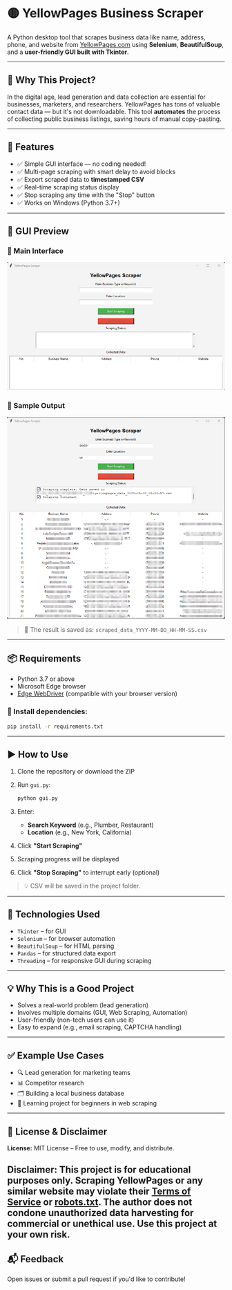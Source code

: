 # 🟡 YellowPages Business Scraper

A Python desktop tool that scrapes business data like name, address, phone, and website from [YellowPages.com](https://www.yellowpages.com/) using **Selenium**, **BeautifulSoup**, and a **user-friendly GUI built with Tkinter**.

---

## 📌 Why This Project?

In the digital age, lead generation and data collection are essential for businesses, marketers, and researchers. YellowPages has tons of valuable contact data — but it's not downloadable. This tool **automates** the process of collecting public business listings, saving hours of manual copy-pasting.

---

## 🚀 Features

* ✅ Simple GUI interface — no coding needed!
* ✅ Multi-page scraping with smart delay to avoid blocks
* ✅ Export scraped data to **timestamped CSV**
* ✅ Real-time scraping status display
* ✅ Stop scraping any time with the "Stop" button
* ✅ Works on Windows (Python 3.7+)

---

## 📸 GUI Preview

### 🔷 Main Interface

![GUI](images/image.png)

### 🔶 Sample Output

![Result](images/image02.png)

> 📂 The result is saved as:
> `scraped_data_YYYY-MM-DD_HH-MM-SS.csv`

---

## 📦 Requirements

* Python 3.7 or above
* Microsoft Edge browser
* [Edge WebDriver](https://developer.microsoft.com/en-us/microsoft-edge/tools/webdriver/) (compatible with your browser version)

### 🔧 Install dependencies:

```bash
pip install -r requirements.txt
```

---

## ▶️ How to Use

1. Clone the repository or download the ZIP
2. Run `gui.py`:

   ```bash
   python gui.py
   ```
3. Enter:

   * **Search Keyword** (e.g., Plumber, Restaurant)
   * **Location** (e.g., New York, California)
4. Click **"Start Scraping"**
5. Scraping progress will be displayed
6. Click **"Stop Scraping"** to interrupt early (optional)

> 💡 CSV will be saved in the project folder.

---

## 🧠 Technologies Used

* `Tkinter` – for GUI
* `Selenium` – for browser automation
* `BeautifulSoup` – for HTML parsing
* `Pandas` – for structured data export
* `Threading` – for responsive GUI during scraping

---

## 💡 Why This is a Good Project

* Solves a real-world problem (lead generation)
* Involves multiple domains (GUI, Web Scraping, Automation)
* User-friendly (non-tech users can use it)
* Easy to expand (e.g., email scraping, CAPTCHA handling)

---

## ✅ Example Use Cases

* 🔍 Lead generation for marketing teams
* 📊 Competitor research
* 🗂 Building a local business database
* 🧪 Learning project for beginners in web scraping

---

## 📄 License & Disclaimer

**License:** MIT License – Free to use, modify, and distribute.

**Disclaimer:** This project is for **educational purposes only**. Scraping YellowPages or any similar website may violate their [Terms of Service](https://www.yellowpages.com/about/legal/terms-conditions) or [robots.txt](https://www.yellowpages.com/robots.txt). The author does **not condone** unauthorized data harvesting for commercial or unethical use. Use this project **at your own risk**.
---

## 📬 Feedback

Open issues or submit a pull request if you'd like to contribute!
